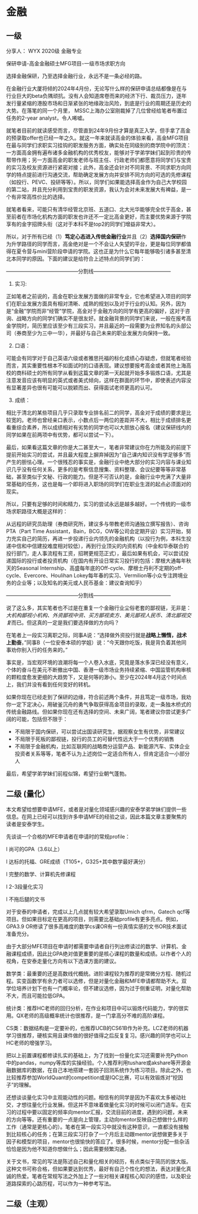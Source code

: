 # 金融

## 一级

分享人： WYX 2020级 金融专业



保研申请-高金金融硕士MFG项目-一级市场求职方向

选择金融保研，乃至选择金融行业，永远不是一条必经的路。

在金融行业大厦将倾的2024年4月份，无论写什么样的保研申请总结都像是在与行业巨大的beta负隅顽抗。没有人会知道席卷而来的经济下行、裁员压力，逐年发行量紧缩的港股市场和日渐紧张的地缘政治风险，到底是行业的周期还是历史的大势。在落笔的同一个月里， MSSC上海办公室刚裁掉了几位曾经给笔者布置过任务的2-year analyst，令人唏嘘。

就笔者目前的就读感受而言，尽管直到24年9月份才算是真正入学，但手拿了高金的预录取offer也已经一年之久。就这一年来就读高金的体验来看，高金MFG项目在最与同学们求职实习挂钩的职发服务方面，确实处在同级别的商学院中的顶流：一方面高金拥有遍布诸多金融机构的优秀校友，能够对于学弟学妹们起到珍贵的传帮带作用；另一方面高金的职发老师与班主任、行政老师们都愿意将同学们与宝贵的实习及校友资源进行紧密对接；此外，高金还会针对不同背景、不同求职方向同学的特点提前进行沟通交流，帮助确定发展方向并安排不同方向的可选的先修课程（如投行、PEVC、投研等等）。所以，同学们如果能选择高金作为自己大学校园的第二站，并且充分利用到宝贵的职发资源，我认为会对未来发展大有裨益，是一个有非常高性价比的选择。

就笔者看来，可能只有清华经管北京班、五道口、北大光华能够完全优于高金，甚至前者在市场化机构方面的职发也许还不一定比高金更好，而主要优势来源于学院享有的金字招牌头衔（这对于本科不是top2的同学们增益非常大）。

所以，对于所有已经（1）**笃定心态进入传统金融行业**并且（2）**选择国内保研**作为升学路径的同学而言，高金绝对是一个不会让人失望的平台，更是每位同学都值得在夏令营与mini营阶段申请的学院。这也正是为什么它每年能够吸引诸多甚至清北本同学的原因。下面的建议是给符合上述特点的同学们的：

——————————————分割线———————————————

1. 实习:

正如笔者之前说的，高金在职业发展方面做的非常专业，它也希望进入项目的同学们在职业发展方面具有相对清晰、成熟的规划以及对于行业的认知。另外，因为是“金融”学院而非“经管”学院，高金对于金融方向的同学有更高的偏好，这对于咨询、战略方向的同学们确实不是很友好。就金融背景的同学们来说，一般在报考高金学院时，简历里应该至少有三段实习，并且最近的一段需要为业界知名的头部公司（券商至少为三中一华），并最好与自己未来的职业发展方向保持一致。

2. 口语：

可能会有同学对于自己英语六级或者雅思托福的标化成绩心存疑虑，但就笔者经验而言，其实重要性根本不如面试时的口语表现。建议想要报考高金或者其他上海高校的商科硕士的所有同学从看到这篇文章的第一天起就开始多多锻炼口语，尤其是注意发音应该有明显的英式或者美式倾向，这样在群面的环节中，即使表述内容没有显著差异也很有可能可以脱颖而出、获得面试老师更高的认可。

3. 成绩：

相比于清北的某些项目几乎只录取专业排名前二的同学，高金对于成绩的要求是比较宽的。老师也曾经亲口表示，小数点后一两位的差距并不大，相比于成绩排名更看重综合素养，所以成绩相对有劣势的同学也可以大胆放心报名（建议保研线内的同学如果在前两项中有优势，都可以尝试一下）。

最后，如果看这篇文章的你是大二甚至大一，笔者非常建议你在力所能及的前提下提前开始实习的尝试，并且最大程度上摒弃掉因为“自己课内知识没有学足够多”而产生的胆怯心理。一个很残忍的事实是，金融行业中绝大部分的实习内容与课业知识几乎没有任何关系，更多的是考察信息搜集、资料整理、会议纪要等等非常基础，甚至类似于文秘、行政的能力。但是不可否认的是，金融行业中充满了大量非常基础的任务，这也是每一个即将进入职场的同学们在职业生涯的起点必须面对的现实。

所以，只要有足够的时间和精力，实习的尝试永远是越多越好。一个传统的一级市场求职路径大概是这样的：

从远程的研究员助理（券商研究所，建议多与带教老师沟通独立撰写报告）、咨询PTA（Part Time Assistant，Bain，BCG，OW等公司会定期开设）实习开始，努力充实自己的简历，再进一步投递行业内领先的金融机构（以投行为例，本科生投递中信和中信建投难度相对较低），再到行业顶尖的内资机构（中金和华泰联合的投行部门，走人事流程有工资，招聘更规范正式），最后如果有机会，可以尝试投递国际的投行或者投资机构（在国内有开设日常实习投行的包括：摩根大通每年秋天的Seasonal Internship、高盛每年底的Off-cycle、摩根士丹利不定期的off-cycle、Evercore、Houlihan Lokey每年春的实习、Vermilion等小众专注跨境业务的企业等；以及知名的美元或人民币基金：建议查询知乎）

——————————————分割线———————————————

说了这么多，其实笔者也不过是在重复一个金融行业尘俗老套的鄙视链，无非是：*大机构鄙视小机构、外资鄙视中资、买方鄙视卖方、美元鄙视人民币、清北鄙视交复*而已。但这真的一定是我们要选择做的方向吗？

在笔者上一段实习离职之际，同事A说：“选择做外资投行就是**战略上懒惰，战术上勤奋**。”同事B（一位安泰本硕的学姐）说：“今天跟你吃饭，我是背负着其他同事劝你别入行的任务来的。”

事实是，当宏观环境的浪潮将每一个人卷入水底，究竟是落水多深已经没有意义，个体的奋斗在美元不断撤出中国、香港一级市场业务持续紧缩、中国监管机构审核的颗粒度愈发更细的大趋势下，又是何等的渺小。至少在2024年4月这个时间点上，我们并没有看到任何变好的转机。

如果你现在已经走到了保研的边缘，符合前述两个条件，并且笃定一级市场，我劝你一定下定决心，用破釜沉舟的勇气争取获得高金项目的录取，走一条独木桥式的传统金融路线。但如果你现在还有选择的空间、未来广阔，笔者建议你尝试更多广阔的可能，包括但不限于：

- 不局限于国内保研，可以尝试出国读研究生，据观察女生有优势，非常建议
- 不局限于死板的鄙视链，投行的员工的可替代性远大于一个优秀的销售
- 不局限于金融机构，比如互联网的战略商分运营产品、新能源汽车、实体企业投资者关系等等，笔者不认为上述岗位一定适合所有人，但肯定适合一小部分人

最后，希望学弟学妹们前程似锦，希望行业朝气蓬勃。

## 二级 (量化）


本文希望给想要申请MFE，或者是对量化领域感兴趣的安泰学弟学妹们提供一些信息。在网上已经可以找到许多申请MFE的经验之谈，因此本篇文章主要聚焦的读者是安泰学生。

先谈谈一个合格的MFE申请者在申请时的常规profile：

l  尚可的GPA（3.6以上）

l  达标的托福、GRE成绩（T105+，G325+其中数学最好满分）

l  完整的数学、计算机先修课程

l  2-3段量化实习

l  不拖后腿的文书

对于安泰的申请者，完成以上几点就有较大希望录取Umich qfrm，Gatech qcf等项目。但如果目标定在更高的项目，则需要比基础profile有更多亮点。例如，GPA3.9 OR修读了很多高难度的数学cs课OR有一份真情实感的文书OR技术面试准备充分。

由于大部分MFE项目在申请时都需要申请者自行列出修读过的数学、计算机、金融课程成绩，因此比GPA绝对值更重要的是核心课程的数量和成绩。以作者个人的视角，在安泰走量化方向有以下选课方面的建议。

数学类：最重要的还是高数线代概统。进阶课程较为推荐的是常微分方程、随机过程。实变函数学有余力者可以选修，但是对量化金融和MFE申请都帮助不大。双学位培养计划下也有一门概率论，但不建议选修，因为过于侧重证明，对量化帮助不大，而且可能拉低GPA。

统计类：推荐HC老师的回归分析，在作业和项目中可以锻炼代码能力，学的很实用。QX老师的高级概率统计也很推荐，是一门拿高分不难的高阶课程。

CS类：数据结构是一定要补的，也推荐UCB的CS61B作为补充。LCZ老师的机器学习很推荐，硬核实用且课件做的很好值得之后反复复习。感兴趣的同学也可以上HC老师的增强学习。

把以上前置课程都修读扎实的基础上，为了找到一份量化实习还需要补充Python中的pandas，numpy等库的实操经验。个人推荐利用tushare或akshare等开源金融数据库的数据，在自己本地搭建一套因子回测系统作为练习项目。除此之外，也比较推荐参加WorldQuant的competition或是IQC比赛，可以有效锻炼对“挖因子”的理解。

还想谈谈量化实习中主观能动性的问题。相信有的同学是因为不喜欢太多被动社交，才想往量化行业发展。但这并不意味着做量化实习的时候可以闭门造车。在实习的过程中要以固定的频率向mentor汇报，交流目前的进度，遇到的问题，未来的方向等等。还有重要的一点是向上管理，主动向mentor反映自己想做什么样的工作（通常是更核心的）。笔者在第一段实习中就没有这种意识，一直都没有接触到比较核心的任务；在第三段实习打杂了一个月后主动跟mentor说想做更多关于因子和模型的项目，mentor也很愉快的答应了。很多时候，mentor分配一些杂活恰恰是因为他不知道你想做什么；因此需要频繁沟通。

关于文书，常见的写法是陈述自己和量化相关的经历，有点类似于简历的放大版。这种文书可称合格，但如果要达到优秀，最好有自己个性化的想法，表达对量化真诚的热爱。笔者在常规写法之外加上了一些对相关课程核心知识的感悟，以及职业道路探索的心路历程，可以作为一种参考写法。

## 二级（主观）
